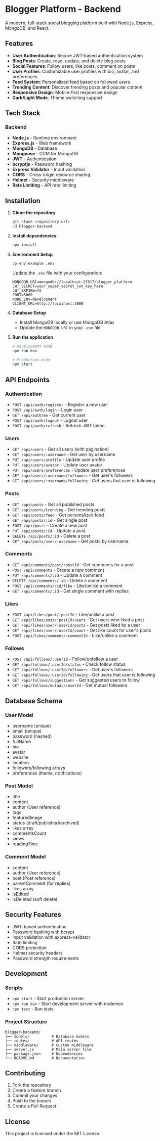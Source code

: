 # Blogger Platform - Backend

A modern, full-stack social blogging platform built with Node.js, Express, MongoDB, and React.

## Features

- **User Authentication**: Secure JWT-based authentication system
- **Blog Posts**: Create, read, update, and delete blog posts
- **Social Features**: Follow users, like posts, comment on posts
- **User Profiles**: Customizable user profiles with bio, avatar, and preferences
- **Feed System**: Personalized feed based on followed users
- **Trending Content**: Discover trending posts and popular content
- **Responsive Design**: Mobile-first responsive design
- **Dark/Light Mode**: Theme switching support

## Tech Stack

### Backend
- **Node.js** - Runtime environment
- **Express.js** - Web framework
- **MongoDB** - Database
- **Mongoose** - ODM for MongoDB
- **JWT** - Authentication
- **bcryptjs** - Password hashing
- **Express Validator** - Input validation
- **CORS** - Cross-origin resource sharing
- **Helmet** - Security middleware
- **Rate Limiting** - API rate limiting

## Installation

1. **Clone the repository**
   ```bash
   git clone <repository-url>
   cd blogger-backend
   ```

2. **Install dependencies**
   ```bash
   npm install
   ```

3. **Environment Setup**
   ```bash
   cp env.example .env
   ```
   
   Update the `.env` file with your configuration:
   ```env
   MONGODB_URI=mongodb://localhost:27017/blogger_platform
   JWT_SECRET=your_super_secret_jwt_key_here
   JWT_EXPIRE=7d
   PORT=5000
   NODE_ENV=development
   CLIENT_URL=http://localhost:3000
   ```

4. **Database Setup**
   - Install MongoDB locally or use MongoDB Atlas
   - Update the `MONGODB_URI` in your `.env` file

5. **Run the application**
   ```bash
   # Development mode
   npm run dev
   
   # Production mode
   npm start
   ```

## API Endpoints

### Authentication
- `POST /api/auth/register` - Register a new user
- `POST /api/auth/login` - Login user
- `GET /api/auth/me` - Get current user
- `POST /api/auth/logout` - Logout user
- `POST /api/auth/refresh` - Refresh JWT token

### Users
- `GET /api/users` - Get all users (with pagination)
- `GET /api/users/:username` - Get user by username
- `PUT /api/users/profile` - Update user profile
- `PUT /api/users/avatar` - Update user avatar
- `PUT /api/users/preferences` - Update user preferences
- `GET /api/users/:username/followers` - Get user's followers
- `GET /api/users/:username/following` - Get users that user is following

### Posts
- `GET /api/posts` - Get all published posts
- `GET /api/posts/trending` - Get trending posts
- `GET /api/posts/feed` - Get personalized feed
- `GET /api/posts/:id` - Get single post
- `POST /api/posts` - Create a new post
- `PUT /api/posts/:id` - Update a post
- `DELETE /api/posts/:id` - Delete a post
- `GET /api/posts/user/:username` - Get posts by username

### Comments
- `GET /api/comments/post/:postId` - Get comments for a post
- `POST /api/comments` - Create a new comment
- `PUT /api/comments/:id` - Update a comment
- `DELETE /api/comments/:id` - Delete a comment
- `POST /api/comments/:id/like` - Like/unlike a comment
- `GET /api/comments/:id` - Get single comment with replies

### Likes
- `POST /api/likes/post/:postId` - Like/unlike a post
- `GET /api/likes/post/:postId/users` - Get users who liked a post
- `GET /api/likes/user/:userId/posts` - Get posts liked by a user
- `GET /api/likes/user/:userId/count` - Get like count for user's posts
- `POST /api/likes/comment/:commentId` - Like/unlike a comment

### Follows
- `POST /api/follows/:userId` - Follow/unfollow a user
- `GET /api/follows/:userId/status` - Check follow status
- `GET /api/follows/:userId/followers` - Get user's followers
- `GET /api/follows/:userId/following` - Get users that user is following
- `GET /api/follows/suggestions` - Get suggested users to follow
- `GET /api/follows/mutual/:userId` - Get mutual followers

## Database Schema

### User Model
- username (unique)
- email (unique)
- password (hashed)
- fullName
- bio
- avatar
- website
- location
- followers/following arrays
- preferences (theme, notifications)

### Post Model
- title
- content
- author (User reference)
- tags
- featuredImage
- status (draft/published/archived)
- likes array
- commentsCount
- views
- readingTime

### Comment Model
- content
- author (User reference)
- post (Post reference)
- parentComment (for replies)
- likes array
- isEdited
- isDeleted (soft delete)

## Security Features

- JWT-based authentication
- Password hashing with bcrypt
- Input validation with express-validator
- Rate limiting
- CORS protection
- Helmet security headers
- Password strength requirements

## Development

### Scripts
- `npm start` - Start production server
- `npm run dev` - Start development server with nodemon
- `npm test` - Run tests

### Project Structure
```
blogger-backend/
├── models/          # Database models
├── routes/          # API routes
├── middleware/      # Custom middleware
├── server.js        # Main server file
├── package.json     # Dependencies
└── README.md        # Documentation
```

## Contributing

1. Fork the repository
2. Create a feature branch
3. Commit your changes
4. Push to the branch
5. Create a Pull Request

## License

This project is licensed under the MIT License.
